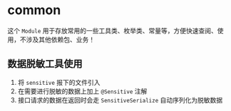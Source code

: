 # common

这个 `Module` 用于存放常用的一些工具类、枚举类、常量等，方便快速查阅、使用，不涉及其他依赖包、业务！


## 数据脱敏工具使用

1. 将 `sensitive` 报下的文件引入
2. 在需要进行脱敏的数据上加上 `@Sensitive` 注解
3. 接口请求的数据在返回时会走 `SensitiveSerialize` 自动序列化为脱敏数据